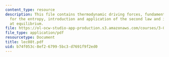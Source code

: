 ```yaml
---
content_type: resource
description: This file contains thermodynamic driving forces, fundamental equation
  for the entropy, introduction and application of the second law and internal energy
  at equilibrium.
file: https://ol-ocw-studio-app-production.s3.amazonaws.com/courses/3-012-fundamentals-of-materials-science-fall-2005/b74f053c8ef267995bc3d7691f9f2ed0_lec08t.pdf
file_type: application/pdf
resourcetype: Document
title: lec08t.pdf
uid: b74f053c-8ef2-6799-5bc3-d7691f9f2ed0
---
```

